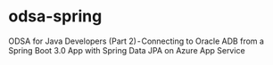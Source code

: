 # odsa-spring
ODSA for Java Developers (Part 2) - Connecting to Oracle ADB from a Spring Boot 3.0 App with Spring Data JPA on Azure App Service
